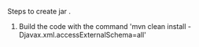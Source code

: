 Steps to create jar .
 
1. Build the code with the command 'mvn clean install -Djavax.xml.accessExternalSchema=all'